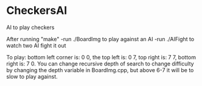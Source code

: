 # CheckersAI
AI to play checkers

After running "make"
-run ./BoardImg to play against an AI
-run ./AIFight to watch two AI fight it out

To play:
bottom left corner is: 0 0, the top left is: 0 7, top right is: 7 7, bottom right is: 7 0.
You can change recursive depth of search to change difficulty by changing the depth variable in BoardImg.cpp, but above 6-7 it will be to slow to play against.
